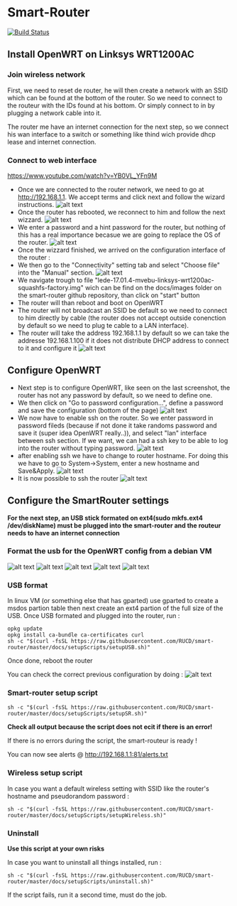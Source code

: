 # Smart-Router

[![Build Status](https://travis-ci.org/RUCD/smart-router.svg?branch=master)](https://travis-ci.org/RUCD/smart-router)


## Install OpenWRT on Linksys WRT1200AC
### Join wireless network
First, we need to reset de router, he will then create a network with an SSID which can be found at the bottom of the router.
So we need to connect to the routeur with the IDs found at his bottom. Or simply connect to in by plugging a network cable into it.

The router me have an internet connection for the next step, so we connect his wan interface to a switch or something like thind wich provide dhcp lease and internet connection.

### Connect to web interface
https://www.youtube.com/watch?v=YB0VL_YFn9M

* Once we are connected to the router network, we need to go at http://192.168.1.1.
We accept terms and click next and follow the wizard instructions.
![alt text](docs/screenshots/1.png)
* Once the router has rebooted, we reconnect to him and follow the next wizzard.
![alt text](docs/screenshots/2.png)
* We enter a password and a hint password for the router, but nothing of this has a real importance becasue we are going to replace the OS of the router.
![alt text](docs/screenshots/3.png)
* Once the wizzard finished, we arrived on the configuration interface of the router : 
* We then go to the "Connectivity" setting tab and select "Choose file" into the "Manual" section.
![alt text](docs/screenshots/4.png)
* We navigate trough to file "lede-17.01.4-mvebu-linksys-wrt1200ac-squashfs-factory.img" wich can be find on the docs/images folder on the smart-router github repository, than click on "start" button 
* The router will than reboot and boot on OpenWRT
* The router will not broadcast an SSID be default so we need to connect to him directly by cable (the router does not accept outside conenction by default so we need to plug te cable to a LAN interface).
* The router will take the address 192.168.1.1 by default so we can take the addresse 192.168.1.100 if it does not distribute DHCP address to connect to it and configure it
![alt text](docs/screenshots/5.png)

## Configure OpenWRT
* Next step is to configure OpenWRT, like seen on the last screenshot, the router has not any password by default, so we need to define one. 
* We then click on "Go to password configuration...", define a password and save the configuration (bottom of the page) 
![alt text](docs/screenshots/6.png)
* We now have to enable ssh on the router. So we enter password in password fileds (because if not done it take randoms password and save it (super idea OpenWRT really..)), and select "lan" interface between ssh section. If we want, we can had a ssh key to be able to log into the router without typing password.
![alt text](docs/screenshots/7.png)
* after enabling ssh we have to change to router hostname. For doing this we have to go to System->System, enter a new hostname and Save&Apply.
![alt text](docs/screenshots/8.png)
* It is now possible to ssh the router 
![alt text](docs/screenshots/9.png)


## Configure the SmartRouter settings
**For the next step, an USB stick formated on ext4(sudo mkfs.ext4 /dev/diskName) must be plugged into the smart-router and the routeur needs to have an internet connection**

### Format the usb for the OpenWRT config from a debian VM
![alt text](docs/screenshots/u1.png)
![alt text](docs/screenshots/u2.png)
![alt text](docs/screenshots/u3.png)
![alt text](docs/screenshots/u4.png)
![alt text](docs/screenshots/u5.png)

### USB format 
In linux VM (or something else that has gparted) use gparted to create a msdos partion table then next create an ext4 partion of the full size of the USB.
Once USB formated and plugged into the router, run :

````
opkg update 
opkg install ca-bundle ca-certificates curl
sh -c "$(curl -fsSL https://raw.githubusercontent.com/RUCD/smart-router/master/docs/setupScripts/setupUSB.sh)"
````

Once done, reboot the router

You can check the correct previous configuration by doing : 
![alt text](docs/screenshots/10.png)


### Smart-router setup script
````
sh -c "$(curl -fsSL https://raw.githubusercontent.com/RUCD/smart-router/master/docs/setupScripts/setupSR.sh)"
````
**Check all output because the script does not ecit if there is an error!**

If there is no errors during the script, the smart-routeur is ready ! 

You can now see alerts @ http://192.168.1.1:81/alerts.txt

### Wireless setup script
In case you want a default wireless setting with SSID like the router's hostname and pseudorandom password : 

````
sh -c "$(curl -fsSL https://raw.githubusercontent.com/RUCD/smart-router/master/docs/setupScripts/setupWireless.sh)"
````

### Uninstall
**Use this script at your own risks**

In case you want to uninstall all things installed, run : 

````
sh -c "$(curl -fsSL https://raw.githubusercontent.com/RUCD/smart-router/master/docs/setupScripts/uninstall.sh)"
````


If the script fails, run it a second time, must do the job.